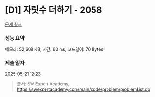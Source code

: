 # [D1] 자릿수 더하기 - 2058 

[문제 링크](https://swexpertacademy.com/main/code/problem/problemDetail.do?contestProbId=AV5QPRjqA10DFAUq) 

### 성능 요약

메모리: 52,608 KB, 시간: 60 ms, 코드길이: 70 Bytes

### 제출 일자

2025-05-21 12:23



> 출처: SW Expert Academy, https://swexpertacademy.com/main/code/problem/problemList.do